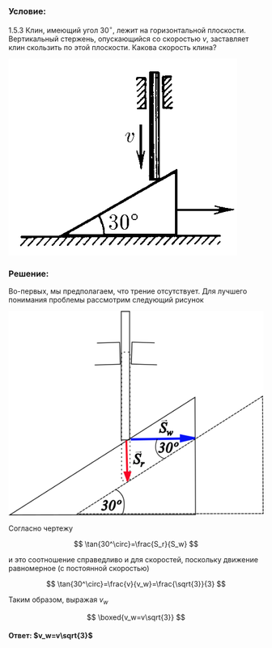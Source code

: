 ###  Условие:

$1.5.3$ Клин, имеющий угол $30^{\circ}$, лежит на горизонтальной плоскости. Вертикальный стержень, опускающийся со скоростью $v$, заставляет клин скользить по этой плоскости. Какова скорость клина?

![ К задаче 1.5.2 |452x389, 31%](../../img/1.5.3/statement.png)

###  Решение:

Во-первых, мы предполагаем, что трение отсутствует. Для лучшего понимания проблемы рассмотрим следующий рисунок

![ Движение клина и стержня |558x447, 34%](../../img/1.5.3/1.5.3.png)

Согласно чертежу

$$
\tan{30^\circ}=\frac{S_r}{S_w}
$$

и это соотношение справедливо и для скоростей, поскольку движение равномерное (с постоянной скоростью)

$$
\tan{30^\circ}=\frac{v}{v_w}=\frac{\sqrt{3}}{3}
$$

Таким образом, выражая $v_w$

$$
\boxed{v_w=v\sqrt{3}}
$$

#### Ответ: $v_w=v\sqrt{3}$
